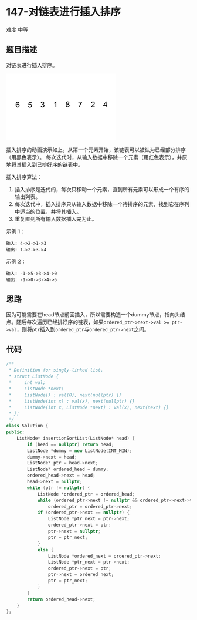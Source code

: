 # 147-对链表进行插入排序

难度 中等



## 题目描述

对链表进行插入排序。

![](images/Insertion-sort-example-300px.gif)

插入排序的动画演示如上。从第一个元素开始，该链表可以被认为已经部分排序（用黑色表示）。
每次迭代时，从输入数据中移除一个元素（用红色表示），并原地将其插入到已排好序的链表中。

插入排序算法：

1. 插入排序是迭代的，每次只移动一个元素，直到所有元素可以形成一个有序的输出列表。
2. 每次迭代中，插入排序只从输入数据中移除一个待排序的元素，找到它在序列中适当的位置，并将其插入。
3. 重复直到所有输入数据插入完为止。


示例 1：
```
输入: 4->2->1->3
输出: 1->2->3->4
```
示例 2：
```
输入: -1->5->3->4->0
输出: -1->0->3->4->5
```



## 思路

因为可能需要在head节点前面插入，所以需要构造一个dummy节点，指向头结点。随后每次遍历已经排好序的链表，如果`ordered_ptr->next->val >= ptr->val`，则将`ptr`插入到`ordered_ptr`与`ordered_ptr->next`之间。



## 代码

```c++
/**
 * Definition for singly-linked list.
 * struct ListNode {
 *     int val;
 *     ListNode *next;
 *     ListNode() : val(0), next(nullptr) {}
 *     ListNode(int x) : val(x), next(nullptr) {}
 *     ListNode(int x, ListNode *next) : val(x), next(next) {}
 * };
 */
class Solution {
public:
    ListNode* insertionSortList(ListNode* head) {
        if (head == nullptr) return head;
        ListNode *dummy = new ListNode(INT_MIN);
        dummy->next = head;
        ListNode* ptr = head->next;
        ListNode* ordered_head = dummy;
        ordered_head->next = head;
        head->next = nullptr;
        while (ptr != nullptr) {
            ListNode *ordered_ptr = ordered_head;
            while (ordered_ptr->next != nullptr && ordered_ptr->next->val < ptr->val)
                ordered_ptr = ordered_ptr->next;
            if (ordered_ptr->next == nullptr) {
                ListNode *ptr_next = ptr->next;
                ordered_ptr->next = ptr;
                ptr->next = nullptr;
                ptr = ptr_next;
            }
            else {
                ListNode *ordered_next = ordered_ptr->next;
                ListNode *ptr_next = ptr->next;
                ordered_ptr->next = ptr;
                ptr->next = ordered_next;
                ptr = ptr_next;
            }
        }
        return ordered_head->next;
    }
};
```

